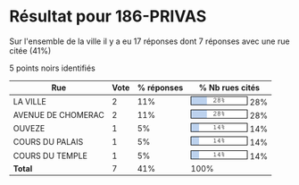# Résultat pour 186-PRIVAS

Sur l'ensemble de la ville il y a eu 17 réponses dont 7 réponses avec une rue citée (41%)

5 points noirs identifiés

| Rue | Vote | % réponses | % Nb rues cités|
|-----|------|------------|----------------|
| LA VILLE | 2 | 11% | <img src="../../img/bar_28.gif" />&nbsp;28%|
| AVENUE DE CHOMERAC | 2 | 11% | <img src="../../img/bar_28.gif" />&nbsp;28%|
| OUVEZE | 1 | 5% | <img src="../../img/bar_14.gif" />&nbsp;14%|
| COURS DU PALAIS | 1 | 5% | <img src="../../img/bar_14.gif" />&nbsp;14%|
| COURS DU TEMPLE | 1 | 5% | <img src="../../img/bar_14.gif" />&nbsp;14%|
| **Total** | 7 | 41% | 100%|

